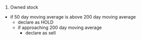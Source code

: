 1. Owned stock
  - if 50 day moving average is above 200 day moving average
    * declare as HOLD
    - if approaching 200 day moving average 
      * declare as sell


